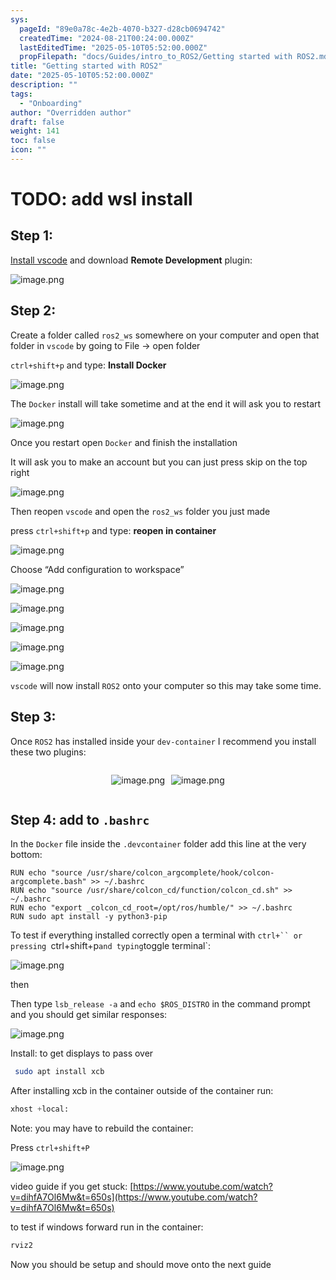 ```yaml
---
sys:
  pageId: "89e0a78c-4e2b-4070-b327-d28cb0694742"
  createdTime: "2024-08-21T00:24:00.000Z"
  lastEditedTime: "2025-05-10T05:52:00.000Z"
  propFilepath: "docs/Guides/intro_to_ROS2/Getting started with ROS2.md"
title: "Getting started with ROS2"
date: "2025-05-10T05:52:00.000Z"
description: ""
tags:
  - "Onboarding"
author: "Overridden author"
draft: false
weight: 141
toc: false
icon: ""
---
```


# TODO: add wsl install

## Step 1:

[Install vscode](https://code.visualstudio.com/download) and download **Remote Development** plugin:

![image.png](https://prod-files-secure.s3.us-west-2.amazonaws.com/d518164a-d88e-44d1-a4ee-3adb3bd8bce0/efb52993-1881-4a40-b95e-6f020334f022/image.png?X-Amz-Algorithm=AWS4-HMAC-SHA256&X-Amz-Content-Sha256=UNSIGNED-PAYLOAD&X-Amz-Credential=ASIAZI2LB4665WV7CEZT%2F20250602%2Fus-west-2%2Fs3%2Faws4_request&X-Amz-Date=20250602T161129Z&X-Amz-Expires=3600&X-Amz-Security-Token=IQoJb3JpZ2luX2VjECcaCXVzLXdlc3QtMiJGMEQCIBIt%2FYmGVQthBFtrr5Lrp7MBQrnJFwPLdZ40%2BEwIcYSmAiAXqpr8pu2MMNfqPhlxI6upjd8g42CVE04bGkdxBk8ojiqIBAjw%2F%2F%2F%2F%2F%2F%2F%2F%2F%2F8BEAAaDDYzNzQyMzE4MzgwNSIMWgVNSE4qkwbp%2F7mVKtwDI4819KpXqYUIq1iW8o30mcVkm489TpYHniFAcFCcPn2gvT6Mq8XK6aPaJjUbzomlajSAhstNa01ReVaAAsXmNhDQZsO17DDWAfcuUz344jTP4xJlG%2FIjaN%2BTCAzzynYyaVL02Drevk08vXjVMf1yVc9Wtnw4hPeIDF4JsA8ghvAnmBAVXV5wHn7qE7QHdxOOC5T7IswLArrlWBNTNw45CbmYptT%2BL86PCqOrB0czUfthcmPu%2FUKe%2BhKuXa57QzyWSpHZ5QMs58qWbYnKqOBdCZCDxswcQ2zbgY0ecXVriXD7fWZ2RWNXymN9%2Fgq2T0lrZBHZqcNu22YufUyiWG9MOAxGY%2BFZLPXG2bREHK0%2B9oMf%2F6l7sCSbM8%2BaCz7NoXtLQxvyGZerQ1VEtAEZkTEbtV%2Brrv5Rgh08vKHudTJDXcVa5HZhUhNBYTeLCmE6YBPEQGNuOoNCTJPXI5QoGlV2SIrOVxonzzY5GBCUsmIhu%2F7Y1KkKMtKztR2JiADNbEQePEd36ZAjy4hkgptPFaXHbm%2B4P3mMb3pnTK1bJu5FIsmdrJvmtbl%2BK0bfQYDKHTbCkBN7CX9YEKZ%2F29NAsffjNCYAcNTU517h4jGca%2FllIdN8iADcaSzqpQDcBbwwqf32wQY6pgFXEJCMuQ3WRfs2CemWtXX0zRl3HSIlDjpar7TOa5NN1j50gkrowWj4F6gYTKWDLZA6EIHgRipvKSVfV%2FqlUUVKCo9eWWEcUboUKoCW83D78p4P2k1OigchHe1otmEoPhLCuFNz6c%2BPULIUyzcOWR5Fg2QoZPGgjMh8KgakDGshq9DHlHLD%2Bfp9M3%2FPuDxvnzJTTwJDaThOgb1Qmh%2B%2BwCUwziC2YRao&X-Amz-Signature=f522c45c6a0b85ffabafab46bdbc1c17c53ec4cba5244d02e183210a4da12c60&X-Amz-SignedHeaders=host&x-id=GetObject)

## Step 2:

Create a folder called `ros2_ws` somewhere on your computer and open that folder in `vscode` by going to File → open folder 

`ctrl+shift+p` and type: **Install Docker**

![image.png](https://prod-files-secure.s3.us-west-2.amazonaws.com/d518164a-d88e-44d1-a4ee-3adb3bd8bce0/2269dc0e-1cd5-47ff-bceb-c04ad9b2eab0/image.png?X-Amz-Algorithm=AWS4-HMAC-SHA256&X-Amz-Content-Sha256=UNSIGNED-PAYLOAD&X-Amz-Credential=ASIAZI2LB4665WV7CEZT%2F20250602%2Fus-west-2%2Fs3%2Faws4_request&X-Amz-Date=20250602T161129Z&X-Amz-Expires=3600&X-Amz-Security-Token=IQoJb3JpZ2luX2VjECcaCXVzLXdlc3QtMiJGMEQCIBIt%2FYmGVQthBFtrr5Lrp7MBQrnJFwPLdZ40%2BEwIcYSmAiAXqpr8pu2MMNfqPhlxI6upjd8g42CVE04bGkdxBk8ojiqIBAjw%2F%2F%2F%2F%2F%2F%2F%2F%2F%2F8BEAAaDDYzNzQyMzE4MzgwNSIMWgVNSE4qkwbp%2F7mVKtwDI4819KpXqYUIq1iW8o30mcVkm489TpYHniFAcFCcPn2gvT6Mq8XK6aPaJjUbzomlajSAhstNa01ReVaAAsXmNhDQZsO17DDWAfcuUz344jTP4xJlG%2FIjaN%2BTCAzzynYyaVL02Drevk08vXjVMf1yVc9Wtnw4hPeIDF4JsA8ghvAnmBAVXV5wHn7qE7QHdxOOC5T7IswLArrlWBNTNw45CbmYptT%2BL86PCqOrB0czUfthcmPu%2FUKe%2BhKuXa57QzyWSpHZ5QMs58qWbYnKqOBdCZCDxswcQ2zbgY0ecXVriXD7fWZ2RWNXymN9%2Fgq2T0lrZBHZqcNu22YufUyiWG9MOAxGY%2BFZLPXG2bREHK0%2B9oMf%2F6l7sCSbM8%2BaCz7NoXtLQxvyGZerQ1VEtAEZkTEbtV%2Brrv5Rgh08vKHudTJDXcVa5HZhUhNBYTeLCmE6YBPEQGNuOoNCTJPXI5QoGlV2SIrOVxonzzY5GBCUsmIhu%2F7Y1KkKMtKztR2JiADNbEQePEd36ZAjy4hkgptPFaXHbm%2B4P3mMb3pnTK1bJu5FIsmdrJvmtbl%2BK0bfQYDKHTbCkBN7CX9YEKZ%2F29NAsffjNCYAcNTU517h4jGca%2FllIdN8iADcaSzqpQDcBbwwqf32wQY6pgFXEJCMuQ3WRfs2CemWtXX0zRl3HSIlDjpar7TOa5NN1j50gkrowWj4F6gYTKWDLZA6EIHgRipvKSVfV%2FqlUUVKCo9eWWEcUboUKoCW83D78p4P2k1OigchHe1otmEoPhLCuFNz6c%2BPULIUyzcOWR5Fg2QoZPGgjMh8KgakDGshq9DHlHLD%2Bfp9M3%2FPuDxvnzJTTwJDaThOgb1Qmh%2B%2BwCUwziC2YRao&X-Amz-Signature=fcfb0bcb43487f1faaf5cd0539aee82c214dda838a424e5720c4a070d29222d3&X-Amz-SignedHeaders=host&x-id=GetObject)

The `Docker` install will take sometime and at the end it will ask you to restart

![image.png](https://prod-files-secure.s3.us-west-2.amazonaws.com/d518164a-d88e-44d1-a4ee-3adb3bd8bce0/ed233f78-be33-4b1f-b89c-9c346c0e961e/image.png?X-Amz-Algorithm=AWS4-HMAC-SHA256&X-Amz-Content-Sha256=UNSIGNED-PAYLOAD&X-Amz-Credential=ASIAZI2LB4665WV7CEZT%2F20250602%2Fus-west-2%2Fs3%2Faws4_request&X-Amz-Date=20250602T161129Z&X-Amz-Expires=3600&X-Amz-Security-Token=IQoJb3JpZ2luX2VjECcaCXVzLXdlc3QtMiJGMEQCIBIt%2FYmGVQthBFtrr5Lrp7MBQrnJFwPLdZ40%2BEwIcYSmAiAXqpr8pu2MMNfqPhlxI6upjd8g42CVE04bGkdxBk8ojiqIBAjw%2F%2F%2F%2F%2F%2F%2F%2F%2F%2F8BEAAaDDYzNzQyMzE4MzgwNSIMWgVNSE4qkwbp%2F7mVKtwDI4819KpXqYUIq1iW8o30mcVkm489TpYHniFAcFCcPn2gvT6Mq8XK6aPaJjUbzomlajSAhstNa01ReVaAAsXmNhDQZsO17DDWAfcuUz344jTP4xJlG%2FIjaN%2BTCAzzynYyaVL02Drevk08vXjVMf1yVc9Wtnw4hPeIDF4JsA8ghvAnmBAVXV5wHn7qE7QHdxOOC5T7IswLArrlWBNTNw45CbmYptT%2BL86PCqOrB0czUfthcmPu%2FUKe%2BhKuXa57QzyWSpHZ5QMs58qWbYnKqOBdCZCDxswcQ2zbgY0ecXVriXD7fWZ2RWNXymN9%2Fgq2T0lrZBHZqcNu22YufUyiWG9MOAxGY%2BFZLPXG2bREHK0%2B9oMf%2F6l7sCSbM8%2BaCz7NoXtLQxvyGZerQ1VEtAEZkTEbtV%2Brrv5Rgh08vKHudTJDXcVa5HZhUhNBYTeLCmE6YBPEQGNuOoNCTJPXI5QoGlV2SIrOVxonzzY5GBCUsmIhu%2F7Y1KkKMtKztR2JiADNbEQePEd36ZAjy4hkgptPFaXHbm%2B4P3mMb3pnTK1bJu5FIsmdrJvmtbl%2BK0bfQYDKHTbCkBN7CX9YEKZ%2F29NAsffjNCYAcNTU517h4jGca%2FllIdN8iADcaSzqpQDcBbwwqf32wQY6pgFXEJCMuQ3WRfs2CemWtXX0zRl3HSIlDjpar7TOa5NN1j50gkrowWj4F6gYTKWDLZA6EIHgRipvKSVfV%2FqlUUVKCo9eWWEcUboUKoCW83D78p4P2k1OigchHe1otmEoPhLCuFNz6c%2BPULIUyzcOWR5Fg2QoZPGgjMh8KgakDGshq9DHlHLD%2Bfp9M3%2FPuDxvnzJTTwJDaThOgb1Qmh%2B%2BwCUwziC2YRao&X-Amz-Signature=7749844bfdd57514cb7d23f3c2071e416c7827c7767260453748eccc524d2ec7&X-Amz-SignedHeaders=host&x-id=GetObject)

Once you restart open `Docker` and finish the installation

It will ask you to make an account but you can just press skip on the top right

![image.png](https://prod-files-secure.s3.us-west-2.amazonaws.com/d518164a-d88e-44d1-a4ee-3adb3bd8bce0/21010ad9-1659-4fd9-9f59-9932a09b2a3d/image.png?X-Amz-Algorithm=AWS4-HMAC-SHA256&X-Amz-Content-Sha256=UNSIGNED-PAYLOAD&X-Amz-Credential=ASIAZI2LB4665WV7CEZT%2F20250602%2Fus-west-2%2Fs3%2Faws4_request&X-Amz-Date=20250602T161129Z&X-Amz-Expires=3600&X-Amz-Security-Token=IQoJb3JpZ2luX2VjECcaCXVzLXdlc3QtMiJGMEQCIBIt%2FYmGVQthBFtrr5Lrp7MBQrnJFwPLdZ40%2BEwIcYSmAiAXqpr8pu2MMNfqPhlxI6upjd8g42CVE04bGkdxBk8ojiqIBAjw%2F%2F%2F%2F%2F%2F%2F%2F%2F%2F8BEAAaDDYzNzQyMzE4MzgwNSIMWgVNSE4qkwbp%2F7mVKtwDI4819KpXqYUIq1iW8o30mcVkm489TpYHniFAcFCcPn2gvT6Mq8XK6aPaJjUbzomlajSAhstNa01ReVaAAsXmNhDQZsO17DDWAfcuUz344jTP4xJlG%2FIjaN%2BTCAzzynYyaVL02Drevk08vXjVMf1yVc9Wtnw4hPeIDF4JsA8ghvAnmBAVXV5wHn7qE7QHdxOOC5T7IswLArrlWBNTNw45CbmYptT%2BL86PCqOrB0czUfthcmPu%2FUKe%2BhKuXa57QzyWSpHZ5QMs58qWbYnKqOBdCZCDxswcQ2zbgY0ecXVriXD7fWZ2RWNXymN9%2Fgq2T0lrZBHZqcNu22YufUyiWG9MOAxGY%2BFZLPXG2bREHK0%2B9oMf%2F6l7sCSbM8%2BaCz7NoXtLQxvyGZerQ1VEtAEZkTEbtV%2Brrv5Rgh08vKHudTJDXcVa5HZhUhNBYTeLCmE6YBPEQGNuOoNCTJPXI5QoGlV2SIrOVxonzzY5GBCUsmIhu%2F7Y1KkKMtKztR2JiADNbEQePEd36ZAjy4hkgptPFaXHbm%2B4P3mMb3pnTK1bJu5FIsmdrJvmtbl%2BK0bfQYDKHTbCkBN7CX9YEKZ%2F29NAsffjNCYAcNTU517h4jGca%2FllIdN8iADcaSzqpQDcBbwwqf32wQY6pgFXEJCMuQ3WRfs2CemWtXX0zRl3HSIlDjpar7TOa5NN1j50gkrowWj4F6gYTKWDLZA6EIHgRipvKSVfV%2FqlUUVKCo9eWWEcUboUKoCW83D78p4P2k1OigchHe1otmEoPhLCuFNz6c%2BPULIUyzcOWR5Fg2QoZPGgjMh8KgakDGshq9DHlHLD%2Bfp9M3%2FPuDxvnzJTTwJDaThOgb1Qmh%2B%2BwCUwziC2YRao&X-Amz-Signature=03bb134c47f36e4aa9efa35f9a005784322cccd24bd1d03461bc2cafc9081cae&X-Amz-SignedHeaders=host&x-id=GetObject)

Then reopen `vscode` and open the `ros2_ws` folder you just made

press `ctrl+shift+p` and type: **reopen in container**

![image.png](https://prod-files-secure.s3.us-west-2.amazonaws.com/d518164a-d88e-44d1-a4ee-3adb3bd8bce0/4e93b8c2-41ad-488c-8095-c74205196118/image.png?X-Amz-Algorithm=AWS4-HMAC-SHA256&X-Amz-Content-Sha256=UNSIGNED-PAYLOAD&X-Amz-Credential=ASIAZI2LB4665WV7CEZT%2F20250602%2Fus-west-2%2Fs3%2Faws4_request&X-Amz-Date=20250602T161129Z&X-Amz-Expires=3600&X-Amz-Security-Token=IQoJb3JpZ2luX2VjECcaCXVzLXdlc3QtMiJGMEQCIBIt%2FYmGVQthBFtrr5Lrp7MBQrnJFwPLdZ40%2BEwIcYSmAiAXqpr8pu2MMNfqPhlxI6upjd8g42CVE04bGkdxBk8ojiqIBAjw%2F%2F%2F%2F%2F%2F%2F%2F%2F%2F8BEAAaDDYzNzQyMzE4MzgwNSIMWgVNSE4qkwbp%2F7mVKtwDI4819KpXqYUIq1iW8o30mcVkm489TpYHniFAcFCcPn2gvT6Mq8XK6aPaJjUbzomlajSAhstNa01ReVaAAsXmNhDQZsO17DDWAfcuUz344jTP4xJlG%2FIjaN%2BTCAzzynYyaVL02Drevk08vXjVMf1yVc9Wtnw4hPeIDF4JsA8ghvAnmBAVXV5wHn7qE7QHdxOOC5T7IswLArrlWBNTNw45CbmYptT%2BL86PCqOrB0czUfthcmPu%2FUKe%2BhKuXa57QzyWSpHZ5QMs58qWbYnKqOBdCZCDxswcQ2zbgY0ecXVriXD7fWZ2RWNXymN9%2Fgq2T0lrZBHZqcNu22YufUyiWG9MOAxGY%2BFZLPXG2bREHK0%2B9oMf%2F6l7sCSbM8%2BaCz7NoXtLQxvyGZerQ1VEtAEZkTEbtV%2Brrv5Rgh08vKHudTJDXcVa5HZhUhNBYTeLCmE6YBPEQGNuOoNCTJPXI5QoGlV2SIrOVxonzzY5GBCUsmIhu%2F7Y1KkKMtKztR2JiADNbEQePEd36ZAjy4hkgptPFaXHbm%2B4P3mMb3pnTK1bJu5FIsmdrJvmtbl%2BK0bfQYDKHTbCkBN7CX9YEKZ%2F29NAsffjNCYAcNTU517h4jGca%2FllIdN8iADcaSzqpQDcBbwwqf32wQY6pgFXEJCMuQ3WRfs2CemWtXX0zRl3HSIlDjpar7TOa5NN1j50gkrowWj4F6gYTKWDLZA6EIHgRipvKSVfV%2FqlUUVKCo9eWWEcUboUKoCW83D78p4P2k1OigchHe1otmEoPhLCuFNz6c%2BPULIUyzcOWR5Fg2QoZPGgjMh8KgakDGshq9DHlHLD%2Bfp9M3%2FPuDxvnzJTTwJDaThOgb1Qmh%2B%2BwCUwziC2YRao&X-Amz-Signature=d7f89e85c53d471eb6c4b3890279e74e3db48e9ad5b3eb72786dfcf965c16988&X-Amz-SignedHeaders=host&x-id=GetObject)

Choose “Add configuration to workspace”

![image.png](https://prod-files-secure.s3.us-west-2.amazonaws.com/d518164a-d88e-44d1-a4ee-3adb3bd8bce0/9560b282-5060-4989-ba37-97e7b2c22476/image.png?X-Amz-Algorithm=AWS4-HMAC-SHA256&X-Amz-Content-Sha256=UNSIGNED-PAYLOAD&X-Amz-Credential=ASIAZI2LB4665WV7CEZT%2F20250602%2Fus-west-2%2Fs3%2Faws4_request&X-Amz-Date=20250602T161129Z&X-Amz-Expires=3600&X-Amz-Security-Token=IQoJb3JpZ2luX2VjECcaCXVzLXdlc3QtMiJGMEQCIBIt%2FYmGVQthBFtrr5Lrp7MBQrnJFwPLdZ40%2BEwIcYSmAiAXqpr8pu2MMNfqPhlxI6upjd8g42CVE04bGkdxBk8ojiqIBAjw%2F%2F%2F%2F%2F%2F%2F%2F%2F%2F8BEAAaDDYzNzQyMzE4MzgwNSIMWgVNSE4qkwbp%2F7mVKtwDI4819KpXqYUIq1iW8o30mcVkm489TpYHniFAcFCcPn2gvT6Mq8XK6aPaJjUbzomlajSAhstNa01ReVaAAsXmNhDQZsO17DDWAfcuUz344jTP4xJlG%2FIjaN%2BTCAzzynYyaVL02Drevk08vXjVMf1yVc9Wtnw4hPeIDF4JsA8ghvAnmBAVXV5wHn7qE7QHdxOOC5T7IswLArrlWBNTNw45CbmYptT%2BL86PCqOrB0czUfthcmPu%2FUKe%2BhKuXa57QzyWSpHZ5QMs58qWbYnKqOBdCZCDxswcQ2zbgY0ecXVriXD7fWZ2RWNXymN9%2Fgq2T0lrZBHZqcNu22YufUyiWG9MOAxGY%2BFZLPXG2bREHK0%2B9oMf%2F6l7sCSbM8%2BaCz7NoXtLQxvyGZerQ1VEtAEZkTEbtV%2Brrv5Rgh08vKHudTJDXcVa5HZhUhNBYTeLCmE6YBPEQGNuOoNCTJPXI5QoGlV2SIrOVxonzzY5GBCUsmIhu%2F7Y1KkKMtKztR2JiADNbEQePEd36ZAjy4hkgptPFaXHbm%2B4P3mMb3pnTK1bJu5FIsmdrJvmtbl%2BK0bfQYDKHTbCkBN7CX9YEKZ%2F29NAsffjNCYAcNTU517h4jGca%2FllIdN8iADcaSzqpQDcBbwwqf32wQY6pgFXEJCMuQ3WRfs2CemWtXX0zRl3HSIlDjpar7TOa5NN1j50gkrowWj4F6gYTKWDLZA6EIHgRipvKSVfV%2FqlUUVKCo9eWWEcUboUKoCW83D78p4P2k1OigchHe1otmEoPhLCuFNz6c%2BPULIUyzcOWR5Fg2QoZPGgjMh8KgakDGshq9DHlHLD%2Bfp9M3%2FPuDxvnzJTTwJDaThOgb1Qmh%2B%2BwCUwziC2YRao&X-Amz-Signature=c37ae44484e0f9dd15b7681907de7b0d765638ef3feb923d5545bafd4fa57370&X-Amz-SignedHeaders=host&x-id=GetObject)

![image.png](https://prod-files-secure.s3.us-west-2.amazonaws.com/d518164a-d88e-44d1-a4ee-3adb3bd8bce0/2ee63f81-886b-48e8-a553-dc6e5eac99e4/image.png?X-Amz-Algorithm=AWS4-HMAC-SHA256&X-Amz-Content-Sha256=UNSIGNED-PAYLOAD&X-Amz-Credential=ASIAZI2LB4665WV7CEZT%2F20250602%2Fus-west-2%2Fs3%2Faws4_request&X-Amz-Date=20250602T161129Z&X-Amz-Expires=3600&X-Amz-Security-Token=IQoJb3JpZ2luX2VjECcaCXVzLXdlc3QtMiJGMEQCIBIt%2FYmGVQthBFtrr5Lrp7MBQrnJFwPLdZ40%2BEwIcYSmAiAXqpr8pu2MMNfqPhlxI6upjd8g42CVE04bGkdxBk8ojiqIBAjw%2F%2F%2F%2F%2F%2F%2F%2F%2F%2F8BEAAaDDYzNzQyMzE4MzgwNSIMWgVNSE4qkwbp%2F7mVKtwDI4819KpXqYUIq1iW8o30mcVkm489TpYHniFAcFCcPn2gvT6Mq8XK6aPaJjUbzomlajSAhstNa01ReVaAAsXmNhDQZsO17DDWAfcuUz344jTP4xJlG%2FIjaN%2BTCAzzynYyaVL02Drevk08vXjVMf1yVc9Wtnw4hPeIDF4JsA8ghvAnmBAVXV5wHn7qE7QHdxOOC5T7IswLArrlWBNTNw45CbmYptT%2BL86PCqOrB0czUfthcmPu%2FUKe%2BhKuXa57QzyWSpHZ5QMs58qWbYnKqOBdCZCDxswcQ2zbgY0ecXVriXD7fWZ2RWNXymN9%2Fgq2T0lrZBHZqcNu22YufUyiWG9MOAxGY%2BFZLPXG2bREHK0%2B9oMf%2F6l7sCSbM8%2BaCz7NoXtLQxvyGZerQ1VEtAEZkTEbtV%2Brrv5Rgh08vKHudTJDXcVa5HZhUhNBYTeLCmE6YBPEQGNuOoNCTJPXI5QoGlV2SIrOVxonzzY5GBCUsmIhu%2F7Y1KkKMtKztR2JiADNbEQePEd36ZAjy4hkgptPFaXHbm%2B4P3mMb3pnTK1bJu5FIsmdrJvmtbl%2BK0bfQYDKHTbCkBN7CX9YEKZ%2F29NAsffjNCYAcNTU517h4jGca%2FllIdN8iADcaSzqpQDcBbwwqf32wQY6pgFXEJCMuQ3WRfs2CemWtXX0zRl3HSIlDjpar7TOa5NN1j50gkrowWj4F6gYTKWDLZA6EIHgRipvKSVfV%2FqlUUVKCo9eWWEcUboUKoCW83D78p4P2k1OigchHe1otmEoPhLCuFNz6c%2BPULIUyzcOWR5Fg2QoZPGgjMh8KgakDGshq9DHlHLD%2Bfp9M3%2FPuDxvnzJTTwJDaThOgb1Qmh%2B%2BwCUwziC2YRao&X-Amz-Signature=ac349002123b754445252efa4940c7cff3f3d151458db5f67c93b49893ba1a30&X-Amz-SignedHeaders=host&x-id=GetObject)

![image.png](https://prod-files-secure.s3.us-west-2.amazonaws.com/d518164a-d88e-44d1-a4ee-3adb3bd8bce0/ae1580b2-b048-407e-aed9-b584224a7a04/image.png?X-Amz-Algorithm=AWS4-HMAC-SHA256&X-Amz-Content-Sha256=UNSIGNED-PAYLOAD&X-Amz-Credential=ASIAZI2LB4665WV7CEZT%2F20250602%2Fus-west-2%2Fs3%2Faws4_request&X-Amz-Date=20250602T161129Z&X-Amz-Expires=3600&X-Amz-Security-Token=IQoJb3JpZ2luX2VjECcaCXVzLXdlc3QtMiJGMEQCIBIt%2FYmGVQthBFtrr5Lrp7MBQrnJFwPLdZ40%2BEwIcYSmAiAXqpr8pu2MMNfqPhlxI6upjd8g42CVE04bGkdxBk8ojiqIBAjw%2F%2F%2F%2F%2F%2F%2F%2F%2F%2F8BEAAaDDYzNzQyMzE4MzgwNSIMWgVNSE4qkwbp%2F7mVKtwDI4819KpXqYUIq1iW8o30mcVkm489TpYHniFAcFCcPn2gvT6Mq8XK6aPaJjUbzomlajSAhstNa01ReVaAAsXmNhDQZsO17DDWAfcuUz344jTP4xJlG%2FIjaN%2BTCAzzynYyaVL02Drevk08vXjVMf1yVc9Wtnw4hPeIDF4JsA8ghvAnmBAVXV5wHn7qE7QHdxOOC5T7IswLArrlWBNTNw45CbmYptT%2BL86PCqOrB0czUfthcmPu%2FUKe%2BhKuXa57QzyWSpHZ5QMs58qWbYnKqOBdCZCDxswcQ2zbgY0ecXVriXD7fWZ2RWNXymN9%2Fgq2T0lrZBHZqcNu22YufUyiWG9MOAxGY%2BFZLPXG2bREHK0%2B9oMf%2F6l7sCSbM8%2BaCz7NoXtLQxvyGZerQ1VEtAEZkTEbtV%2Brrv5Rgh08vKHudTJDXcVa5HZhUhNBYTeLCmE6YBPEQGNuOoNCTJPXI5QoGlV2SIrOVxonzzY5GBCUsmIhu%2F7Y1KkKMtKztR2JiADNbEQePEd36ZAjy4hkgptPFaXHbm%2B4P3mMb3pnTK1bJu5FIsmdrJvmtbl%2BK0bfQYDKHTbCkBN7CX9YEKZ%2F29NAsffjNCYAcNTU517h4jGca%2FllIdN8iADcaSzqpQDcBbwwqf32wQY6pgFXEJCMuQ3WRfs2CemWtXX0zRl3HSIlDjpar7TOa5NN1j50gkrowWj4F6gYTKWDLZA6EIHgRipvKSVfV%2FqlUUVKCo9eWWEcUboUKoCW83D78p4P2k1OigchHe1otmEoPhLCuFNz6c%2BPULIUyzcOWR5Fg2QoZPGgjMh8KgakDGshq9DHlHLD%2Bfp9M3%2FPuDxvnzJTTwJDaThOgb1Qmh%2B%2BwCUwziC2YRao&X-Amz-Signature=bbdd74e1c8cd74f990f0eb85af2d1a3fa60683ecb6485417e93122deb88df2a1&X-Amz-SignedHeaders=host&x-id=GetObject)

![image.png](https://prod-files-secure.s3.us-west-2.amazonaws.com/d518164a-d88e-44d1-a4ee-3adb3bd8bce0/53255b28-f75e-430f-b9e3-c0ac8577e42b/image.png?X-Amz-Algorithm=AWS4-HMAC-SHA256&X-Amz-Content-Sha256=UNSIGNED-PAYLOAD&X-Amz-Credential=ASIAZI2LB4665WV7CEZT%2F20250602%2Fus-west-2%2Fs3%2Faws4_request&X-Amz-Date=20250602T161129Z&X-Amz-Expires=3600&X-Amz-Security-Token=IQoJb3JpZ2luX2VjECcaCXVzLXdlc3QtMiJGMEQCIBIt%2FYmGVQthBFtrr5Lrp7MBQrnJFwPLdZ40%2BEwIcYSmAiAXqpr8pu2MMNfqPhlxI6upjd8g42CVE04bGkdxBk8ojiqIBAjw%2F%2F%2F%2F%2F%2F%2F%2F%2F%2F8BEAAaDDYzNzQyMzE4MzgwNSIMWgVNSE4qkwbp%2F7mVKtwDI4819KpXqYUIq1iW8o30mcVkm489TpYHniFAcFCcPn2gvT6Mq8XK6aPaJjUbzomlajSAhstNa01ReVaAAsXmNhDQZsO17DDWAfcuUz344jTP4xJlG%2FIjaN%2BTCAzzynYyaVL02Drevk08vXjVMf1yVc9Wtnw4hPeIDF4JsA8ghvAnmBAVXV5wHn7qE7QHdxOOC5T7IswLArrlWBNTNw45CbmYptT%2BL86PCqOrB0czUfthcmPu%2FUKe%2BhKuXa57QzyWSpHZ5QMs58qWbYnKqOBdCZCDxswcQ2zbgY0ecXVriXD7fWZ2RWNXymN9%2Fgq2T0lrZBHZqcNu22YufUyiWG9MOAxGY%2BFZLPXG2bREHK0%2B9oMf%2F6l7sCSbM8%2BaCz7NoXtLQxvyGZerQ1VEtAEZkTEbtV%2Brrv5Rgh08vKHudTJDXcVa5HZhUhNBYTeLCmE6YBPEQGNuOoNCTJPXI5QoGlV2SIrOVxonzzY5GBCUsmIhu%2F7Y1KkKMtKztR2JiADNbEQePEd36ZAjy4hkgptPFaXHbm%2B4P3mMb3pnTK1bJu5FIsmdrJvmtbl%2BK0bfQYDKHTbCkBN7CX9YEKZ%2F29NAsffjNCYAcNTU517h4jGca%2FllIdN8iADcaSzqpQDcBbwwqf32wQY6pgFXEJCMuQ3WRfs2CemWtXX0zRl3HSIlDjpar7TOa5NN1j50gkrowWj4F6gYTKWDLZA6EIHgRipvKSVfV%2FqlUUVKCo9eWWEcUboUKoCW83D78p4P2k1OigchHe1otmEoPhLCuFNz6c%2BPULIUyzcOWR5Fg2QoZPGgjMh8KgakDGshq9DHlHLD%2Bfp9M3%2FPuDxvnzJTTwJDaThOgb1Qmh%2B%2BwCUwziC2YRao&X-Amz-Signature=d25671f2e4e24d2ec0f71090fe1fe916bf369d6150aabdd5f28b322dd2b81d4d&X-Amz-SignedHeaders=host&x-id=GetObject)

![image.png](https://prod-files-secure.s3.us-west-2.amazonaws.com/d518164a-d88e-44d1-a4ee-3adb3bd8bce0/7c562767-5af9-4ffb-97d1-327bcdf4ee00/image.png?X-Amz-Algorithm=AWS4-HMAC-SHA256&X-Amz-Content-Sha256=UNSIGNED-PAYLOAD&X-Amz-Credential=ASIAZI2LB4665WV7CEZT%2F20250602%2Fus-west-2%2Fs3%2Faws4_request&X-Amz-Date=20250602T161129Z&X-Amz-Expires=3600&X-Amz-Security-Token=IQoJb3JpZ2luX2VjECcaCXVzLXdlc3QtMiJGMEQCIBIt%2FYmGVQthBFtrr5Lrp7MBQrnJFwPLdZ40%2BEwIcYSmAiAXqpr8pu2MMNfqPhlxI6upjd8g42CVE04bGkdxBk8ojiqIBAjw%2F%2F%2F%2F%2F%2F%2F%2F%2F%2F8BEAAaDDYzNzQyMzE4MzgwNSIMWgVNSE4qkwbp%2F7mVKtwDI4819KpXqYUIq1iW8o30mcVkm489TpYHniFAcFCcPn2gvT6Mq8XK6aPaJjUbzomlajSAhstNa01ReVaAAsXmNhDQZsO17DDWAfcuUz344jTP4xJlG%2FIjaN%2BTCAzzynYyaVL02Drevk08vXjVMf1yVc9Wtnw4hPeIDF4JsA8ghvAnmBAVXV5wHn7qE7QHdxOOC5T7IswLArrlWBNTNw45CbmYptT%2BL86PCqOrB0czUfthcmPu%2FUKe%2BhKuXa57QzyWSpHZ5QMs58qWbYnKqOBdCZCDxswcQ2zbgY0ecXVriXD7fWZ2RWNXymN9%2Fgq2T0lrZBHZqcNu22YufUyiWG9MOAxGY%2BFZLPXG2bREHK0%2B9oMf%2F6l7sCSbM8%2BaCz7NoXtLQxvyGZerQ1VEtAEZkTEbtV%2Brrv5Rgh08vKHudTJDXcVa5HZhUhNBYTeLCmE6YBPEQGNuOoNCTJPXI5QoGlV2SIrOVxonzzY5GBCUsmIhu%2F7Y1KkKMtKztR2JiADNbEQePEd36ZAjy4hkgptPFaXHbm%2B4P3mMb3pnTK1bJu5FIsmdrJvmtbl%2BK0bfQYDKHTbCkBN7CX9YEKZ%2F29NAsffjNCYAcNTU517h4jGca%2FllIdN8iADcaSzqpQDcBbwwqf32wQY6pgFXEJCMuQ3WRfs2CemWtXX0zRl3HSIlDjpar7TOa5NN1j50gkrowWj4F6gYTKWDLZA6EIHgRipvKSVfV%2FqlUUVKCo9eWWEcUboUKoCW83D78p4P2k1OigchHe1otmEoPhLCuFNz6c%2BPULIUyzcOWR5Fg2QoZPGgjMh8KgakDGshq9DHlHLD%2Bfp9M3%2FPuDxvnzJTTwJDaThOgb1Qmh%2B%2BwCUwziC2YRao&X-Amz-Signature=0015d119fed30a4b6b1aa26735301d25211d7d2ead45b34f7185880a71c0703c&X-Amz-SignedHeaders=host&x-id=GetObject)

`vscode` will now install `ROS2` onto your computer so this may take some time.

## Step 3:

Once `ROS2` has installed inside your `dev-container` I recommend you install these two plugins:

<div style="display: flex;flex-direction: row; column-gap:10px; max-width: 630px;justify-content: center;">
<div>

![image.png](https://prod-files-secure.s3.us-west-2.amazonaws.com/d518164a-d88e-44d1-a4ee-3adb3bd8bce0/3fc3d550-5a54-4ba1-ba6b-faa01cdb7369/image.png?X-Amz-Algorithm=AWS4-HMAC-SHA256&X-Amz-Content-Sha256=UNSIGNED-PAYLOAD&X-Amz-Credential=ASIAZI2LB466ZLLGEVIO%2F20250602%2Fus-west-2%2Fs3%2Faws4_request&X-Amz-Date=20250602T161132Z&X-Amz-Expires=3600&X-Amz-Security-Token=IQoJb3JpZ2luX2VjECcaCXVzLXdlc3QtMiJHMEUCIQDlGUSRVoWndFLRc4bcEerPhFO%2Bmiab%2BATl7fKoyht0eAIgGdjNyCBHg9xF1ROYfAzcm9K9c%2FWzEqKCp6cAoIgzeLgqiAQI8P%2F%2F%2F%2F%2F%2F%2F%2F%2F%2FARAAGgw2Mzc0MjMxODM4MDUiDGv3Ez6kt6yP3iCg1CrcA%2BYWmYFP03eGLcBs18Nfx2yKHwFL7PaFCs6Jv35R7g91jblB2zR6EsUfW1o91NRoFuwdMW7%2FWQWBFbcZMKS%2Bi%2Fxzfj9m8dPkGcCPrDRcK4FTVbe%2BG2R1rYFusj6K93HWSkpQzOhoPCjMzaiSnqymxjmUUqqQyCKy%2BYC9a0PTZxfn8znoU0YKomojwdz%2Br%2BHVTjpsU4yX6%2Fyp%2FBK9P5vL7UaeUXnVISiX%2B7eHBT%2FYTff%2B4UOEGKg%2FpNpx%2FcyF7V%2FpAvSKGupvJtPlnDW7tqTJ9rxErqeyZ0DhZUUAQElRR7%2BIQHM5jcndIqavwF%2FzCshUHqYZdEbrlUV8VQrwkrTOzLdiTBwZxv8d5w9v5nh25CyzUE5%2FkzErU6Z4LmqIj0wt50rMcZOhRU%2F7vXUtLXnknaZDlYTXFLwYfpBXtCdsGZHNoUXaL06G7eMjZnimERycxDBeGpBufXv6voguQV8NpgG2qBwiwIF2EUbp%2B%2B6rXe%2BJWUSgmk%2FT6T06yIOn0HWpSYXYyYpy7yIQzfmAeoDbKjqGh3kpxS%2F9sT2wjZ2wU6TzrsDhXkGE%2FqiubIAKtRQNLsyuYv1yAJ6cPDyeC8d1qggIR4XoUQahy1woMrHQiUWBCvz0qQh6nGJgnQ%2BGMJj%2B9sEGOqUB9DIXyC8p8WRyi73ehISggqyDWFQevpXxXs3iUZQ8ZD4BCE4fa3nNO%2FNaaw4dCa8M%2FB5D2Ywpl2mcRG6rXe7gHgnZWiws9ANJTWDwCUNwL43O6hdZFRkztJErEyqIFyeirfdqeQ8UH3KWeMFk3iy5GW8g3Y%2FTQZDDs%2F%2B6CxgUTMhMJFqa65rH9rKFhhv%2BEUnIxs69E6XQJS4289AnFk77OBeMPviM&X-Amz-Signature=5e0de15de71da70a4044d327c07cd02660d23e2d5f0f976051043bdbb26a1226&X-Amz-SignedHeaders=host&x-id=GetObject)

</div>
<div>

![image.png](https://prod-files-secure.s3.us-west-2.amazonaws.com/d518164a-d88e-44d1-a4ee-3adb3bd8bce0/d994cc66-13c2-4093-a5a3-f84cf4601a82/image.png?X-Amz-Algorithm=AWS4-HMAC-SHA256&X-Amz-Content-Sha256=UNSIGNED-PAYLOAD&X-Amz-Credential=ASIAZI2LB4664ZYYCVWI%2F20250602%2Fus-west-2%2Fs3%2Faws4_request&X-Amz-Date=20250602T161132Z&X-Amz-Expires=3600&X-Amz-Security-Token=IQoJb3JpZ2luX2VjECcaCXVzLXdlc3QtMiJIMEYCIQD%2BBetHC1nuL1DYox4D6fQfLL6cY%2BzUSmv4mwdxPbSNNAIhALdn1J10gnboiH59zqQ8CT7Q2NW2UGmCEQkKFlFng97RKogECPD%2F%2F%2F%2F%2F%2F%2F%2F%2F%2FwEQABoMNjM3NDIzMTgzODA1Igxt2rJRPUs4kKQHnFYq3AONLMKwzBJiPQV4AhIx7%2BIfuidQRe%2BgIycGe%2BDeyDbx9rjU9025XMBaMedYT5riVzSgF4n1XoRLwyEw0yZN55YP78qqNVhd5rC9fB9vFCR3cQ9l7RGwKvn3svQasuSxgHswOr0J4iXF4hog6FPew6U5%2FoeOMgN6720Yaqj4TmQzHmzpTzQiCGedyKFOyoZxfYTEV0U7Yo1QMfbnKRS3w7j7wOypSs4mkYQBx7iUyLAkYvyoqLvF84lU%2B9AyB5fDkOqJ48EQB3tLJf7JA7o3eQDCiB9PM1rgQ%2FNxMfRkm%2Bscj0utAOoFgCP0dfhDBDE9sYEFdOhEcuI0UnWGmoNVC92%2BcaCWWv2sbC4LaVTix%2BvtFY4%2FK8x603NGafC96XJG0u4OiKo5zRuX9G4UCHFsof78lKSZvuwUV%2FbwHnEs034FBei%2FEGBMyQJi9wdYygdl1%2F4qhCXh9mCPaJtIYn99dEapLM29t1XORNNyvXmqCbHyfR5hpB6GfVsSDGK0bkx2gI921OEpjhpLPDGCk4xfG9EbLCIvvR2v0zaoTXp4xWws8y5U%2FpVDhyTba2x4yIYdcg3UQtuzzMJP4Ibm7MV6NTdBKiKWpEEHi%2FjAJe%2FV8oeaqHneBZUImCVwKI35QTCr%2FvbBBjqkATQdKzkiNu%2Fyg2nySz%2FeK7hMHzA6b4P8f9FN1b1B4UgLe8vLM4Ja%2FuPseNJvSlHIKEIb3Da%2FsO5x6KHb6u8MkuJUKCMSrZYC7HrDkynut4yoNbfe3%2FtuD5WyXP%2F%2F36UrUAq%2F9jznjxSmknhLKRJPkJ9s237zYuBoCg9ou%2BGE8MpIDrUQ%2BESodU4QcxGh0nIDi7OXvE%2FOA2DeQM8PhkFZTBBWw%2FJe&X-Amz-Signature=5f1d4d3f554751c2b58057515c30a05f0fd1b624fe72de611dbc94a93ee44c78&X-Amz-SignedHeaders=host&x-id=GetObject)

</div>
</div>

## Step 4: add to `.bashrc`

In the `Docker` file inside the `.devcontainer` folder add this line at the very bottom: 

```docker
RUN echo "source /usr/share/colcon_argcomplete/hook/colcon-argcomplete.bash" >> ~/.bashrc
RUN echo "source /usr/share/colcon_cd/function/colcon_cd.sh" >> ~/.bashrc
RUN echo "export _colcon_cd_root=/opt/ros/humble/" >> ~/.bashrc
RUN sudo apt install -y python3-pip 
```

To test if everything installed correctly open a terminal with `ctrl+`` or pressing `ctrl+shift+p` and typing `toggle terminal`:

![image.png](https://prod-files-secure.s3.us-west-2.amazonaws.com/d518164a-d88e-44d1-a4ee-3adb3bd8bce0/6a4943d8-b04e-4c02-9a58-775f3384d1a5/image.png?X-Amz-Algorithm=AWS4-HMAC-SHA256&X-Amz-Content-Sha256=UNSIGNED-PAYLOAD&X-Amz-Credential=ASIAZI2LB4665WV7CEZT%2F20250602%2Fus-west-2%2Fs3%2Faws4_request&X-Amz-Date=20250602T161129Z&X-Amz-Expires=3600&X-Amz-Security-Token=IQoJb3JpZ2luX2VjECcaCXVzLXdlc3QtMiJGMEQCIBIt%2FYmGVQthBFtrr5Lrp7MBQrnJFwPLdZ40%2BEwIcYSmAiAXqpr8pu2MMNfqPhlxI6upjd8g42CVE04bGkdxBk8ojiqIBAjw%2F%2F%2F%2F%2F%2F%2F%2F%2F%2F8BEAAaDDYzNzQyMzE4MzgwNSIMWgVNSE4qkwbp%2F7mVKtwDI4819KpXqYUIq1iW8o30mcVkm489TpYHniFAcFCcPn2gvT6Mq8XK6aPaJjUbzomlajSAhstNa01ReVaAAsXmNhDQZsO17DDWAfcuUz344jTP4xJlG%2FIjaN%2BTCAzzynYyaVL02Drevk08vXjVMf1yVc9Wtnw4hPeIDF4JsA8ghvAnmBAVXV5wHn7qE7QHdxOOC5T7IswLArrlWBNTNw45CbmYptT%2BL86PCqOrB0czUfthcmPu%2FUKe%2BhKuXa57QzyWSpHZ5QMs58qWbYnKqOBdCZCDxswcQ2zbgY0ecXVriXD7fWZ2RWNXymN9%2Fgq2T0lrZBHZqcNu22YufUyiWG9MOAxGY%2BFZLPXG2bREHK0%2B9oMf%2F6l7sCSbM8%2BaCz7NoXtLQxvyGZerQ1VEtAEZkTEbtV%2Brrv5Rgh08vKHudTJDXcVa5HZhUhNBYTeLCmE6YBPEQGNuOoNCTJPXI5QoGlV2SIrOVxonzzY5GBCUsmIhu%2F7Y1KkKMtKztR2JiADNbEQePEd36ZAjy4hkgptPFaXHbm%2B4P3mMb3pnTK1bJu5FIsmdrJvmtbl%2BK0bfQYDKHTbCkBN7CX9YEKZ%2F29NAsffjNCYAcNTU517h4jGca%2FllIdN8iADcaSzqpQDcBbwwqf32wQY6pgFXEJCMuQ3WRfs2CemWtXX0zRl3HSIlDjpar7TOa5NN1j50gkrowWj4F6gYTKWDLZA6EIHgRipvKSVfV%2FqlUUVKCo9eWWEcUboUKoCW83D78p4P2k1OigchHe1otmEoPhLCuFNz6c%2BPULIUyzcOWR5Fg2QoZPGgjMh8KgakDGshq9DHlHLD%2Bfp9M3%2FPuDxvnzJTTwJDaThOgb1Qmh%2B%2BwCUwziC2YRao&X-Amz-Signature=b930eb11f46fab380ae9bf75f72ea4953c50195c568c1039ae18840225aca00d&X-Amz-SignedHeaders=host&x-id=GetObject)

then 

Then type `lsb_release -a` and `echo $ROS_DISTRO` in the command prompt and you should get similar responses:

![image.png](https://prod-files-secure.s3.us-west-2.amazonaws.com/d518164a-d88e-44d1-a4ee-3adb3bd8bce0/3e635dec-a805-4e85-8b9e-d000e5b71a4e/image.png?X-Amz-Algorithm=AWS4-HMAC-SHA256&X-Amz-Content-Sha256=UNSIGNED-PAYLOAD&X-Amz-Credential=ASIAZI2LB4665WV7CEZT%2F20250602%2Fus-west-2%2Fs3%2Faws4_request&X-Amz-Date=20250602T161129Z&X-Amz-Expires=3600&X-Amz-Security-Token=IQoJb3JpZ2luX2VjECcaCXVzLXdlc3QtMiJGMEQCIBIt%2FYmGVQthBFtrr5Lrp7MBQrnJFwPLdZ40%2BEwIcYSmAiAXqpr8pu2MMNfqPhlxI6upjd8g42CVE04bGkdxBk8ojiqIBAjw%2F%2F%2F%2F%2F%2F%2F%2F%2F%2F8BEAAaDDYzNzQyMzE4MzgwNSIMWgVNSE4qkwbp%2F7mVKtwDI4819KpXqYUIq1iW8o30mcVkm489TpYHniFAcFCcPn2gvT6Mq8XK6aPaJjUbzomlajSAhstNa01ReVaAAsXmNhDQZsO17DDWAfcuUz344jTP4xJlG%2FIjaN%2BTCAzzynYyaVL02Drevk08vXjVMf1yVc9Wtnw4hPeIDF4JsA8ghvAnmBAVXV5wHn7qE7QHdxOOC5T7IswLArrlWBNTNw45CbmYptT%2BL86PCqOrB0czUfthcmPu%2FUKe%2BhKuXa57QzyWSpHZ5QMs58qWbYnKqOBdCZCDxswcQ2zbgY0ecXVriXD7fWZ2RWNXymN9%2Fgq2T0lrZBHZqcNu22YufUyiWG9MOAxGY%2BFZLPXG2bREHK0%2B9oMf%2F6l7sCSbM8%2BaCz7NoXtLQxvyGZerQ1VEtAEZkTEbtV%2Brrv5Rgh08vKHudTJDXcVa5HZhUhNBYTeLCmE6YBPEQGNuOoNCTJPXI5QoGlV2SIrOVxonzzY5GBCUsmIhu%2F7Y1KkKMtKztR2JiADNbEQePEd36ZAjy4hkgptPFaXHbm%2B4P3mMb3pnTK1bJu5FIsmdrJvmtbl%2BK0bfQYDKHTbCkBN7CX9YEKZ%2F29NAsffjNCYAcNTU517h4jGca%2FllIdN8iADcaSzqpQDcBbwwqf32wQY6pgFXEJCMuQ3WRfs2CemWtXX0zRl3HSIlDjpar7TOa5NN1j50gkrowWj4F6gYTKWDLZA6EIHgRipvKSVfV%2FqlUUVKCo9eWWEcUboUKoCW83D78p4P2k1OigchHe1otmEoPhLCuFNz6c%2BPULIUyzcOWR5Fg2QoZPGgjMh8KgakDGshq9DHlHLD%2Bfp9M3%2FPuDxvnzJTTwJDaThOgb1Qmh%2B%2BwCUwziC2YRao&X-Amz-Signature=a84cd5dcc8dca1167b5df86e004a3b4e350e824738f2f11ff073585bf3352d73&X-Amz-SignedHeaders=host&x-id=GetObject)

Install:  to get displays to pass over

```bash
 sudo apt install xcb
```

After installing xcb in the container outside of the container run:

```python
xhost +local:
```

Note: you may have to rebuild the container:

Press `ctrl+shift+P`

![image.png](https://prod-files-secure.s3.us-west-2.amazonaws.com/d518164a-d88e-44d1-a4ee-3adb3bd8bce0/6c2be660-2618-4c38-9c26-53554f7a0b7b/image.png?X-Amz-Algorithm=AWS4-HMAC-SHA256&X-Amz-Content-Sha256=UNSIGNED-PAYLOAD&X-Amz-Credential=ASIAZI2LB4665WV7CEZT%2F20250602%2Fus-west-2%2Fs3%2Faws4_request&X-Amz-Date=20250602T161129Z&X-Amz-Expires=3600&X-Amz-Security-Token=IQoJb3JpZ2luX2VjECcaCXVzLXdlc3QtMiJGMEQCIBIt%2FYmGVQthBFtrr5Lrp7MBQrnJFwPLdZ40%2BEwIcYSmAiAXqpr8pu2MMNfqPhlxI6upjd8g42CVE04bGkdxBk8ojiqIBAjw%2F%2F%2F%2F%2F%2F%2F%2F%2F%2F8BEAAaDDYzNzQyMzE4MzgwNSIMWgVNSE4qkwbp%2F7mVKtwDI4819KpXqYUIq1iW8o30mcVkm489TpYHniFAcFCcPn2gvT6Mq8XK6aPaJjUbzomlajSAhstNa01ReVaAAsXmNhDQZsO17DDWAfcuUz344jTP4xJlG%2FIjaN%2BTCAzzynYyaVL02Drevk08vXjVMf1yVc9Wtnw4hPeIDF4JsA8ghvAnmBAVXV5wHn7qE7QHdxOOC5T7IswLArrlWBNTNw45CbmYptT%2BL86PCqOrB0czUfthcmPu%2FUKe%2BhKuXa57QzyWSpHZ5QMs58qWbYnKqOBdCZCDxswcQ2zbgY0ecXVriXD7fWZ2RWNXymN9%2Fgq2T0lrZBHZqcNu22YufUyiWG9MOAxGY%2BFZLPXG2bREHK0%2B9oMf%2F6l7sCSbM8%2BaCz7NoXtLQxvyGZerQ1VEtAEZkTEbtV%2Brrv5Rgh08vKHudTJDXcVa5HZhUhNBYTeLCmE6YBPEQGNuOoNCTJPXI5QoGlV2SIrOVxonzzY5GBCUsmIhu%2F7Y1KkKMtKztR2JiADNbEQePEd36ZAjy4hkgptPFaXHbm%2B4P3mMb3pnTK1bJu5FIsmdrJvmtbl%2BK0bfQYDKHTbCkBN7CX9YEKZ%2F29NAsffjNCYAcNTU517h4jGca%2FllIdN8iADcaSzqpQDcBbwwqf32wQY6pgFXEJCMuQ3WRfs2CemWtXX0zRl3HSIlDjpar7TOa5NN1j50gkrowWj4F6gYTKWDLZA6EIHgRipvKSVfV%2FqlUUVKCo9eWWEcUboUKoCW83D78p4P2k1OigchHe1otmEoPhLCuFNz6c%2BPULIUyzcOWR5Fg2QoZPGgjMh8KgakDGshq9DHlHLD%2Bfp9M3%2FPuDxvnzJTTwJDaThOgb1Qmh%2B%2BwCUwziC2YRao&X-Amz-Signature=a1c7abc61d58d0ef279884b86562cccad3d3e2cc8d84e09d1d0203df1a8d10d8&X-Amz-SignedHeaders=host&x-id=GetObject)

video guide if you get stuck: [https://www.youtube.com/watch?v=dihfA7Ol6Mw&t=650s](https://www.youtube.com/watch?v=dihfA7Ol6Mw&t=650s)

to test if windows forward run in the container:

```bash
rviz2
```

Now you should be setup and should move onto the next guide 
